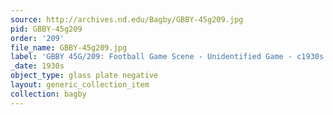 ```yaml
---
source: http://archives.nd.edu/Bagby/GBBY-45g209.jpg
pid: GBBY-45g209
order: '209'
file_name: GBBY-45g209.jpg
label: 'GBBY 45G/209: Football Game Scene - Unidentified Game - c1930s'
_date: 1930s
object_type: glass plate negative
layout: generic_collection_item
collection: bagby
---
```


